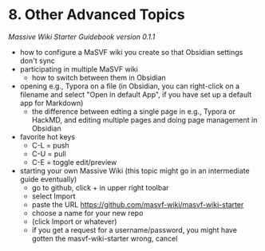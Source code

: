 # 8. Other Advanced Topics

*Massive Wiki Starter Guidebook version 0.1.1*

- how to configure a MaSVF wiki you create so that Obsidian settings don't sync
- participating in multiple MaSVF wiki
	- how to switch between them in Obsidian
- opening e.g., Typora on a file (in Obsidian, you can right-click on a filename and select "Open in default App", if you have set up a default app for Markdown)
	- the difference between edting a single page in e.g., Typora or HackMD, and editing multiple pages and doing page management in Obsidian
- favorite hot keys
	- C-L = push
	- C-U = pull
	- C-E = toggle edit/preview
- starting your own Massive Wiki (this topic might go in an intermediate guide eventually)
	- go to github, click + in upper right toolbar
	- select Import
	- paste the URL https://github.com/masvf-wiki/masvf-wiki-starter
	- choose a name for your new repo
	- (click Import or whatever)
	- if you get a request for a username/password, you might have gotten the masvf-wiki-starter wrong, cancel 
